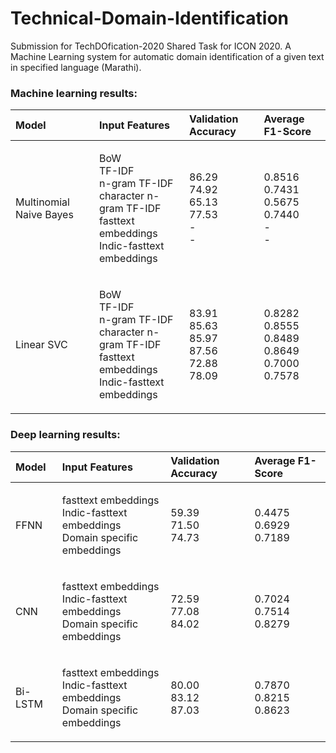 # Technical-Domain-Identification
Submission for TechDOfication-2020 Shared Task for ICON 2020. A Machine Learning system for automatic domain identification of a given text in specified language (Marathi).

### Machine learning results:

|Model|Input Features|Validation Accuracy|Average F1-Score|
|:-------|:--------|:-------|:--------|
|Multinomial Naive Bayes|<p>BoW<br>TF-IDF<br>n-gram TF-IDF<br>character n-gram TF-IDF<br>fasttext embeddings<br>Indic-fasttext embeddings</p>|<p>86.29<br>74.92<br>65.13<br>77.53<br>-<br>-</p>|<p>0.8516<br>0.7431<br>0.5675<br>0.7440<br>-<br>-</p>|
|Linear SVC|<p>BoW<br>TF-IDF<br>n-gram TF-IDF<br>character n-gram TF-IDF<br>fasttext embeddings<br>Indic-fasttext embeddings</p>|<p>83.91<br>85.63<br>85.97<br>87.56<br>72.88<br>78.09</p>|<p>0.8282<br>0.8555<br>0.8489<br>0.8649<br>0.7000<br>0.7578</p>|


### Deep learning results:

|Model|Input Features|Validation Accuracy|Average F1-Score|
|:-------|:--------|:-------|:--------|
|FFNN|<p>fasttext embeddings<br>Indic-fasttext embeddings<br>Domain specific embeddings</p>|<p>59.39<br>71.50<br>74.73</p>|<p>0.4475<br>0.6929<br>0.7189</p>|
|CNN|<p>fasttext embeddings<br>Indic-fasttext embeddings<br>Domain specific embeddings</p>|<p>72.59<br>77.08<br>84.02</p>|<p>0.7024<br>0.7514<br>0.8279</p>|
|Bi-LSTM|<p>fasttext embeddings<br>Indic-fasttext embeddings<br>Domain specific embeddings</p>|<p>80.00<br>83.12<br>87.03</p>|<p>0.7870<br>0.8215<br>0.8623</p>|
